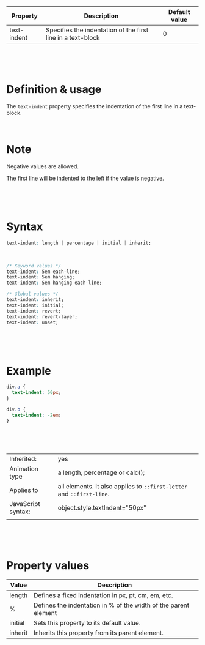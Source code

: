 | Property    | Description                                                 | Default value |
| ----------- | ----------------------------------------------------------- | ------------- |
| text-indent | Specifies the indentation of the first line in a text-block | 0             |

&nbsp;

&nbsp;

# Definition & usage

The `text-indent` property specifies the indentation of the first line in a text-block.

&nbsp;

# Note

Negative values are allowed.

The first line will be indented to the left if the value is negative.

&nbsp;

&nbsp;

# Syntax

```css
text-indent: length | percentage | initial | inherit;
```

&nbsp;

```css
/* Keyword values */
text-indent: 5em each-line;
text-indent: 5em hanging;
text-indent: 5em hanging each-line;

/* Global values */
text-indent: inherit;
text-indent: initial;
text-indent: revert;
text-indent: revert-layer;
text-indent: unset;
```

&nbsp;

&nbsp;

# Example

```css
div.a {
  text-indent: 50px;
}

div.b {
  text-indent: -2em;
}
```

&nbsp;

&nbsp;

|                    |                                                                       |
| ------------------ | --------------------------------------------------------------------- |
| Inherited:         | yes                                                                   |
| Animation type     | a length, percentage or calc();                                       |
| Applies to         | all elements. It also applies to `::first-letter` and `::first-line`. |
| JavaScript syntax: | object.style.textIndent="50px"                                        |
|                    |                                                                       |

&nbsp;

&nbsp;

# Property values

| Value   | Description                                                     |
| ------- | --------------------------------------------------------------- |
| length  | Defines a fixed indentation in px, pt, cm, em, etc.             |
| %       | Defines the indentation in % of the width of the parent element |
| initial | Sets this property to its default value.                        |
| inherit | Inherits this property from its parent element.                 |
